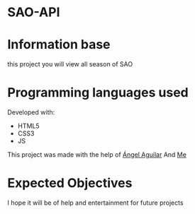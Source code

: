 # SAO-API

# Information base
this project you will view all season of SAO

# Programming languages ​​used
Developed with:
* HTML5
* CSS3
* JS

This project was made with the help of  [Ángel Aguilar](https://twitter.com/devangelaguilar) And [Me](https://github.com/Checolin00p2)

# Expected Objectives
I hope it will be of help and entertainment for future projects
